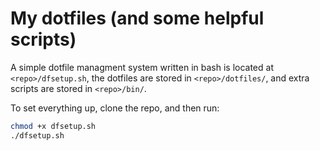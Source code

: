 # My dotfiles (and some helpful scripts)

A simple dotfile managment system written in bash is located at `<repo>/dfsetup.sh`, the dotfiles are stored in `<repo>/dotfiles/`, and extra scripts are stored in `<repo>/bin/`.

To set everything up, clone the repo, and then run:
```bash
chmod +x dfsetup.sh
./dfsetup.sh
```

